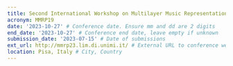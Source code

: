 ```yaml
---
title: Second International Workshop on Multilayer Music Representation and Processing
acronym: MMRP19
date: '2023-10-27' # Conference date. Ensure mm and dd are 2 digits
end_date: '2023-10-27' # Conference end date, leave empty if unknown
submission_date: '2023-07-15' # Date of submissions
ext_url: http://mmrp23.lim.di.unimi.it/ # External URL to conference website
location: Pisa, Italy # City, Country
---
```

